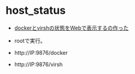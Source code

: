 host_status
===========

* [dockerとvirshの状態をWebで表示するの作った](http://qiita.com/tukiyo3/items/50553f01f2d502fad81e)

* rootで実行。
* http://IP:9876/docker
* http://IP:9876/virsh
